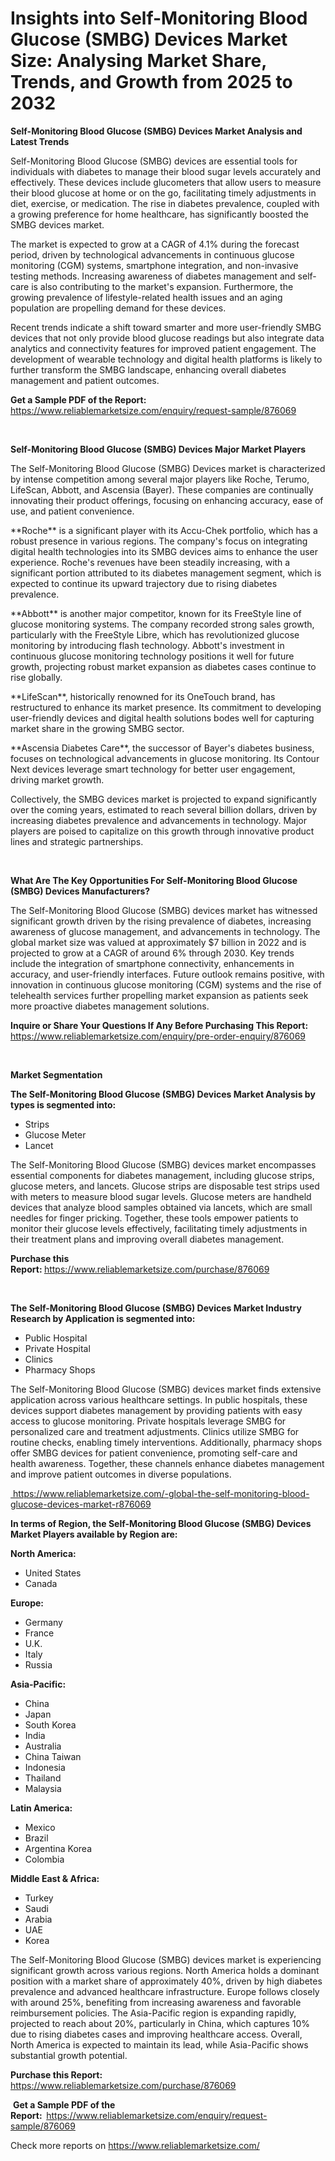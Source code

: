 <p><h1>Insights into Self-Monitoring Blood Glucose (SMBG) Devices Market Size: Analysing Market Share, Trends, and Growth from 2025 to 2032</h1></p><p><strong>Self-Monitoring Blood Glucose (SMBG) Devices Market Analysis and Latest Trends</strong></p>
<p><p>Self-Monitoring Blood Glucose (SMBG) devices are essential tools for individuals with diabetes to manage their blood sugar levels accurately and effectively. These devices include glucometers that allow users to measure their blood glucose at home or on the go, facilitating timely adjustments in diet, exercise, or medication. The rise in diabetes prevalence, coupled with a growing preference for home healthcare, has significantly boosted the SMBG devices market.</p><p>The market is expected to grow at a CAGR of 4.1% during the forecast period, driven by technological advancements in continuous glucose monitoring (CGM) systems, smartphone integration, and non-invasive testing methods. Increasing awareness of diabetes management and self-care is also contributing to the market's expansion. Furthermore, the growing prevalence of lifestyle-related health issues and an aging population are propelling demand for these devices. </p><p>Recent trends indicate a shift toward smarter and more user-friendly SMBG devices that not only provide blood glucose readings but also integrate data analytics and connectivity features for improved patient engagement. The development of wearable technology and digital health platforms is likely to further transform the SMBG landscape, enhancing overall diabetes management and patient outcomes.</p></p>
<p><strong>Get a Sample PDF of the Report:&nbsp;</strong> <a href="https://www.reliablemarketsize.com/enquiry/request-sample/876069?utm_campaign=3516&utm_medium=2&utm_source=Github&utm_content=ia&utm_term=21032025&utm_id=self-monitoring-blood-glucose-smbg-devices">https://www.reliablemarketsize.com/enquiry/request-sample/876069</a></p>
<p>&nbsp;</p>
<p><strong>Self-Monitoring Blood Glucose (SMBG) Devices Major Market Players</strong></p>
<p><p>The Self-Monitoring Blood Glucose (SMBG) Devices market is characterized by intense competition among several major players like Roche, Terumo, LifeScan, Abbott, and Ascensia (Bayer). These companies are continually innovating their product offerings, focusing on enhancing accuracy, ease of use, and patient convenience.</p><p>**Roche** is a significant player with its Accu-Chek portfolio, which has a robust presence in various regions. The company's focus on integrating digital health technologies into its SMBG devices aims to enhance the user experience. Roche's revenues have been steadily increasing, with a significant portion attributed to its diabetes management segment, which is expected to continue its upward trajectory due to rising diabetes prevalence.</p><p>**Abbott** is another major competitor, known for its FreeStyle line of glucose monitoring systems. The company recorded strong sales growth, particularly with the FreeStyle Libre, which has revolutionized glucose monitoring by introducing flash technology. Abbott's investment in continuous glucose monitoring technology positions it well for future growth, projecting robust market expansion as diabetes cases continue to rise globally.</p><p>**LifeScan**, historically renowned for its OneTouch brand, has restructured to enhance its market presence. Its commitment to developing user-friendly devices and digital health solutions bodes well for capturing market share in the growing SMBG sector.</p><p>**Ascensia Diabetes Care**, the successor of Bayer's diabetes business, focuses on technological advancements in glucose monitoring. Its Contour Next devices leverage smart technology for better user engagement, driving market growth.</p><p>Collectively, the SMBG devices market is projected to expand significantly over the coming years, estimated to reach several billion dollars, driven by increasing diabetes prevalence and advancements in technology. Major players are poised to capitalize on this growth through innovative product lines and strategic partnerships.</p></p>
<p>&nbsp;</p>
<p><strong>What Are The Key Opportunities For Self-Monitoring Blood Glucose (SMBG) Devices Manufacturers?</strong></p>
<p><p>The Self-Monitoring Blood Glucose (SMBG) devices market has witnessed significant growth driven by the rising prevalence of diabetes, increasing awareness of glucose management, and advancements in technology. The global market size was valued at approximately $7 billion in 2022 and is projected to grow at a CAGR of around 6% through 2030. Key trends include the integration of smartphone connectivity, enhancements in accuracy, and user-friendly interfaces. Future outlook remains positive, with innovation in continuous glucose monitoring (CGM) systems and the rise of telehealth services further propelling market expansion as patients seek more proactive diabetes management solutions.</p></p>
<p><strong>Inquire or Share Your Questions If Any Before Purchasing This Report:</strong> <a href="https://www.reliablemarketsize.com/enquiry/pre-order-enquiry/876069?utm_campaign=3516&utm_medium=2&utm_source=Github&utm_content=ia&utm_term=21032025&utm_id=self-monitoring-blood-glucose-smbg-devices">https://www.reliablemarketsize.com/enquiry/pre-order-enquiry/876069</a></p>
<p>&nbsp;</p>
<p><strong>Market Segmentation</strong></p>
<p><strong>The Self-Monitoring Blood Glucose (SMBG) Devices Market Analysis by types is segmented into:</strong></p>
<p><ul><li>Strips</li><li>Glucose Meter</li><li>Lancet</li></ul></p>
<p><p>The Self-Monitoring Blood Glucose (SMBG) devices market encompasses essential components for diabetes management, including glucose strips, glucose meters, and lancets. Glucose strips are disposable test strips used with meters to measure blood sugar levels. Glucose meters are handheld devices that analyze blood samples obtained via lancets, which are small needles for finger pricking. Together, these tools empower patients to monitor their glucose levels effectively, facilitating timely adjustments in their treatment plans and improving overall diabetes management.</p></p>
<p><strong>Purchase this Report:&nbsp;</strong><a href="https://www.reliablemarketsize.com/purchase/876069?utm_campaign=3516&utm_medium=2&utm_source=Github&utm_content=ia&utm_term=21032025&utm_id=self-monitoring-blood-glucose-smbg-devices">https://www.reliablemarketsize.com/purchase/876069</a></p>
<p>&nbsp;</p>
<p><strong>The Self-Monitoring Blood Glucose (SMBG) Devices Market Industry Research by Application is segmented into:</strong></p>
<p><ul><li>Public Hospital</li><li>Private Hospital</li><li>Clinics</li><li>Pharmacy Shops</li></ul></p>
<p><p>The Self-Monitoring Blood Glucose (SMBG) devices market finds extensive application across various healthcare settings. In public hospitals, these devices support diabetes management by providing patients with easy access to glucose monitoring. Private hospitals leverage SMBG for personalized care and treatment adjustments. Clinics utilize SMBG for routine checks, enabling timely interventions. Additionally, pharmacy shops offer SMBG devices for patient convenience, promoting self-care and health awareness. Together, these channels enhance diabetes management and improve patient outcomes in diverse populations.</p></p>
<p><a href="https://www.reliablemarketsize.com/-global-the-self-monitoring-blood-glucose-devices-market-r876069?utm_campaign=3516&utm_medium=2&utm_source=Github&utm_content=ia&utm_term=21032025&utm_id=self-monitoring-blood-glucose-smbg-devices">&nbsp;https://www.reliablemarketsize.com/-global-the-self-monitoring-blood-glucose-devices-market-r876069</a></p>
<p><strong>In terms of Region, the Self-Monitoring Blood Glucose (SMBG) Devices Market Players available by Region are:</strong></p>
<p>
    <p> <strong> North America: </strong>
        <ul>
            <li>United States</li>
            <li>Canada</li>
        </ul>
        </p> 
    <p> <strong> Europe: </strong>
        <ul>
            <li>Germany</li>
            <li>France</li>
            <li>U.K.</li>
            <li>Italy</li>
            <li>Russia</li>
        </ul>
        </p> 
    <p> <strong> Asia-Pacific: </strong>
        <ul>
            <li>China</li>
            <li>Japan</li>
            <li>South Korea</li>
            <li>India</li>
            <li>Australia</li>
            <li>China Taiwan</li>
            <li>Indonesia</li>
            <li>Thailand</li>
            <li>Malaysia</li>
        </ul>
        </p> 
    <p> <strong> Latin America: </strong>
        <ul>
            <li>Mexico</li>
            <li>Brazil</li>
            <li>Argentina Korea</li>
            <li>Colombia</li>
        </ul>
        </p> 
    <p> <strong> Middle East & Africa: </strong>
        <ul>
            <li>Turkey</li>
            <li>Saudi</li>
            <li>Arabia</li>
            <li>UAE</li>
            <li>Korea</li>
        </ul>
    </p>
    </p>
<p><p>The Self-Monitoring Blood Glucose (SMBG) devices market is experiencing significant growth across various regions. North America holds a dominant position with a market share of approximately 40%, driven by high diabetes prevalence and advanced healthcare infrastructure. Europe follows closely with around 25%, benefiting from increasing awareness and favorable reimbursement policies. The Asia-Pacific region is expanding rapidly, projected to reach about 20%, particularly in China, which captures 10% due to rising diabetes cases and improving healthcare access. Overall, North America is expected to maintain its lead, while Asia-Pacific shows substantial growth potential.</p></p>
<p><strong>Purchase this Report: </strong><a href="https://www.reliablemarketsize.com/purchase/876069?utm_campaign=3516&utm_medium=2&utm_source=Github&utm_content=ia&utm_term=21032025&utm_id=self-monitoring-blood-glucose-smbg-devices">https://www.reliablemarketsize.com/purchase/876069</a></p>
<p>&nbsp;<strong>Get a Sample PDF of the Report:&nbsp;&nbsp;</strong><a href="https://www.reliablemarketsize.com/enquiry/request-sample/876069?utm_campaign=3516&utm_medium=2&utm_source=Github&utm_content=ia&utm_term=21032025&utm_id=self-monitoring-blood-glucose-smbg-devices">https://www.reliablemarketsize.com/enquiry/request-sample/876069</a></p>
<p><strong></strong></p>
<p>Check more reports on <a href="https://www.reliablemarketsize.com/?utm_campaign=3516&utm_medium=2&utm_source=Github&utm_content=ia&utm_term=21032025&utm_id=self-monitoring-blood-glucose-smbg-devices">https://www.reliablemarketsize.com/</a></p>